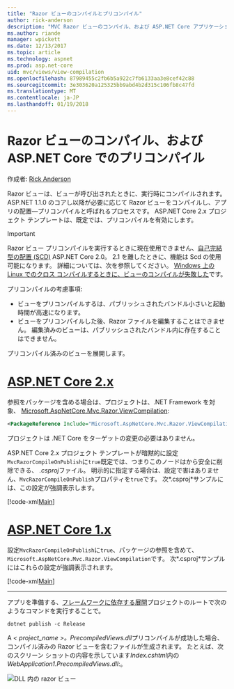 ```yaml
---
title: "Razor ビューのコンパイルとプリコンパイル"
author: rick-anderson
description: "MVC Razor ビューのコンパイル、および ASP.NET Core アプリケーションでのプリコンパイルを有効にする方法を説明するリファレンス ドキュメント。"
ms.author: riande
manager: wpickett
ms.date: 12/13/2017
ms.topic: article
ms.technology: aspnet
ms.prod: asp.net-core
uid: mvc/views/view-compilation
ms.openlocfilehash: 87989455c2fb6b5a922c7fb6133aa3e8cef42c88
ms.sourcegitcommit: 3e303620a125325bb9abd4b2d315c106fb8c47fd
ms.translationtype: MT
ms.contentlocale: ja-JP
ms.lasthandoff: 01/19/2018
---
```

# <a name="razor-view-compilation-and-precompilation-in-aspnet-core"></a>Razor ビューのコンパイル、および ASP.NET Core でのプリコンパイル

作成者: [Rick Anderson](https://twitter.com/RickAndMSFT)

Razor ビューは、ビューが呼び出されたときに、実行時にコンパイルされます。 ASP.NET 1.1.0 のコアし以降が必要に応じて Razor ビューをコンパイルし、アプリの配置&mdash;プリコンパイルと呼ばれるプロセスです。 ASP.NET Core 2.x プロジェクト テンプレートは、既定では、プリコンパイルを有効にします。

> [!IMPORTANT]
> Razor ビュー プリコンパイルを実行するときに現在使用できません、[自己完結型の配置 (SCD)](/dotnet/core/deploying/#self-contained-deployments-scd) ASP.NET Core 2.0。 2.1 を離したときに、機能は Scd の使用可能になります。 詳細については、次を参照してください。 [Windows 上の Linux でのクロス コンパイルするときに、ビューのコンパイルが失敗した](https://github.com/aspnet/MvcPrecompilation/issues/102)です。

プリコンパイルの考慮事項:

* ビューをプリコンパイルするは、パブリッシュされたバンドル小さいと起動時間が高速になります。
* ビューをプリコンパイルした後、Razor ファイルを編集することはできません。 編集済みのビューは、パブリッシュされたバンドル内に存在することはできません。 

プリコンパイル済みのビューを展開します。

# <a name="aspnet-core-2xtabaspnetcore2x"></a>[ASP.NET Core 2.x](#tab/aspnetcore2x)

参照をパッケージを含める場合は、プロジェクトは、.NET Framework を対象、 [Microsoft.AspNetCore.Mvc.Razor.ViewCompilation](https://www.nuget.org/packages/Microsoft.AspNetCore.Mvc.Razor.ViewCompilation/):

```xml
<PackageReference Include="Microsoft.AspNetCore.Mvc.Razor.ViewCompilation" Version="2.0.0" PrivateAssets="All" />
```

プロジェクトは .NET Core をターゲットの変更の必要はありません。

ASP.NET Core 2.x プロジェクト テンプレートが暗黙的に設定`MvcRazorCompileOnPublish`に`true`既定では、つまりこのノードはから安全に削除できる、 *.csproj*ファイル。 明示的に指定する場合は、設定で害はありません、`MvcRazorCompileOnPublish`プロパティを`true`です。 次*.csproj*サンプルには、この設定が強調表示します。

[!code-xml[Main](view-compilation\sample\MvcRazorCompileOnPublish2.csproj?highlight=5)]

# <a name="aspnet-core-1xtabaspnetcore1x"></a>[ASP.NET Core 1.x](#tab/aspnetcore1x)

設定`MvcRazorCompileOnPublish`に`true`、パッケージの参照を含めて、`Microsoft.AspNetCore.Mvc.Razor.ViewCompilation`です。 次*.csproj*サンプルにはこれらの設定が強調表示されます。

[!code-xml[Main](view-compilation\sample\MvcRazorCompileOnPublish.csproj?highlight=5,12)]

---

アプリを準備する、[フレームワークに依存する展開](/dotnet/core/deploying/#framework-dependent-deployments-fdd)プロジェクトのルートで次のようなコマンドを実行することで。

```console
dotnet publish -c Release
```

A *< project_name >。PrecompiledViews.dll*プリコンパイルが成功した場合、コンパイル済みの Razor ビューを含むファイルが生成されます。 たとえば、次のスクリーン ショットの内容を示しています*Index.cshtml*内の*WebApplication1.PrecompiledViews.dll*:。

![DLL 内の razor ビュー](view-compilation/_static/razor-views-in-dll.png)
